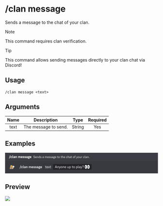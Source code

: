 # /clan message

Sends a message to the chat of your clan.

> [!NOTE]
> This command requires clan verification.

> [!TIP]
> This command allows sending messages directly to your clan chat via Discord!

## Usage

```
/clan message <text>
```

## Arguments

| Name | Description             | Type   | Required |
| :--: | :---------------------: | :----: | :------: |
| text | The message to send.    | String | Yes      |

## Examples

<img src="../../_media/examples/clan/message-0.png" class="rounded-corners" draggable="false">

## Preview

<img src="https://github.com/user-attachments/assets/337a7a29-dba7-4916-ae1b-c81f03c8acb4" class="rounded-corners" draggable="false">

